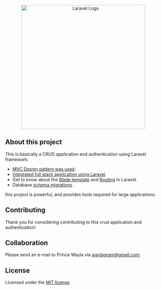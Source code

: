 <p align="center"><img src="https://encrypted-tbn0.gstatic.com/images?q=tbn:ANd9GcQQIgTXgO0CfvkdsxSPIIWVQt6BD1tLhnW1hA&usqp=CAU" width="400" alt="Laravel Logo"></p>

## About this project

This is basically a CRUD application and authentication using Laravel framework:

- [MVC Design pattern was used](https://fkrihnif.medium.com/understanding-the-mvc-architecture-in-laravel-a-comprehensive-guide-8f620cc139b6).
- [Integrated full stack application using Laravel](https://laravel.com/docs/11.x#laravel-the-fullstack-framework).
- Get to know about the [Blade template](https://laravel.com/docs/11.x/blade) and [Routing](https://laravel.com/docs/11.x/routing#main-content) in Laravel.
- Database  [schema migrations](https://laravel.com/docs/migrations).

this project is powerful, and provides tools required for large applications.

## Contributing

Thank you for considering contributing to this crud application and authentication!

## Collaboration

Please send an e-mail to Prince Wayla via [waylagram@gmail.com](mailto:waylagram@gmail.com).

## License

Licensed under the [MIT license](https://opensource.org/licenses/MIT).
